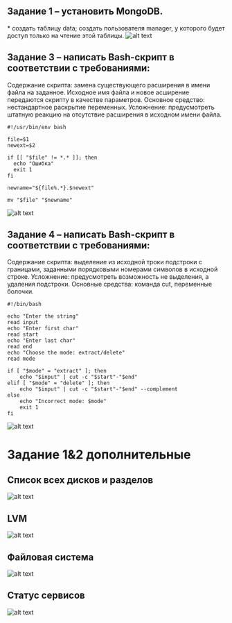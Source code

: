 ## Задание 1 – установить MongoDB.
\* создать таблицу data; создать пользователя manager, у которого будет доступ только на чтение этой таблицы.
![alt text](telegram-cloud-photo-size-2-5244982700480264244-x.jpg)

## Задание 3 – написать Bash-скрипт в соответствии с требованиями:
Содержание скрипта: замена существующего расширения в имени файла на заданное. Исходное имя файла и новое  асширение передаются скрипту в качестве параметров. Основное средство: нестандартное раскрытие переменных. Усложнение: предусмотреть штатную реакцию на отсутствие расширения в исходном имени файла.

```
#!/usr/bin/env bash

file=$1
newext=$2

if [[ "$file" != *.* ]]; then
  echo "Ошибка"
  exit 1
fi

newname="${file%.*}.$newext"

mv "$file" "$newname"
```

![alt text](telegram-cloud-photo-size-2-5247234500293947384-y.jpg)


## Задание 4 – написать Bash-скрипт в соответствии с требованиями:
Содержание скрипта: выделение из исходной  троки подстроки с границами, заданными порядковыми номерами символов в исходной строке. Усложнение: предусмотреть возможность не выделения, а удаления подстроки. Основные средства: команда cut, переменные болочки.

```
#!/bin/bash

echo "Enter the string"
read input
echo "Enter first char"
read start
echo "Enter last char"
read end
echo "Choose the mode: extract/delete"
read mode

if [ "$mode" = "extract" ]; then
    echo "$input" | cut -c "$start"-"$end"
elif [ "$mode" = "delete" ]; then
    echo "$input" | cut -c "$start"-"$end" --complement
else
    echo "Incorrect mode: $mode"
    exit 1
fi
```
![alt text](image-4.png)



# Задание 1&2 дополнительные

## Список всех дисков и разделов
![alt text](image.png)

## LVM
![alt text](image-1.png)

## Файловая система
![alt text](image-2.png)

## Статус сервисов
![alt text](image-3.png)